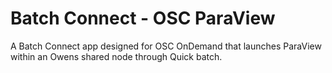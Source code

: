 # Batch Connect - OSC ParaView

A Batch Connect app designed for OSC OnDemand that launches ParaView within an
Owens shared node through Quick batch.
